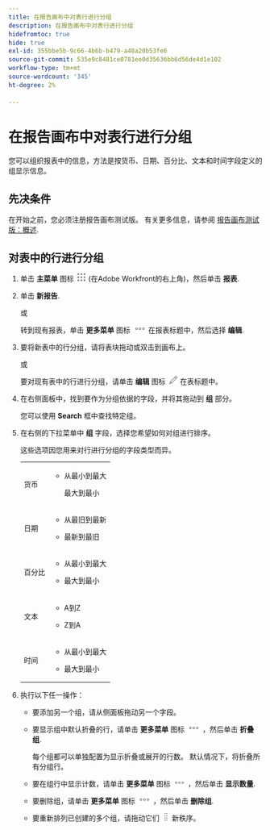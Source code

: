 ```yaml
---
title: 在报告画布中对表行进行分组
description: 在报告画布中对表行进行分组
hidefromtoc: true
hide: true
exl-id: 355bbe5b-9c66-4b6b-b479-a48a20b53fe6
source-git-commit: 535e9c8481ce0781ee0d35636bb6d56de4d1e102
workflow-type: tm+mt
source-wordcount: '345'
ht-degree: 2%

---
```


# 在报告画布中对表行进行分组

您可以组织报表中的信息，方法是按货币、日期、百分比、文本和时间字段定义的组显示信息。

## 先决条件

在开始之前，您必须注册报告画布测试版。 有关更多信息，请参阅 [报告画布测试版：概述](/help/quicksilver/product-announcements/betas/canvas-dashboards-beta/reporting-canvas-beta-overview.md).

## 对表中的行进行分组

1. 单击 **主菜单** 图标 ![](assets/main-menu-icon.png) (在Adobe Workfront的右上角)，然后单击 **报表**.
1. 单击 **新报告**.

   或

   转到现有报表，单击 **更多菜单** 图标 ![](assets/more-icon.png) 在报表标题中，然后选择 **编辑**.

1. 要将新表中的行分组，请将表块拖动或双击到画布上。

   或

   要对现有表中的行进行分组，请单击 **编辑** 图标 ![](assets/edit-icon.png) 在表标题中。

1. 在右侧面板中，找到要作为分组依据的字段，并将其拖动到 **组** 部分。

   您可以使用 **Search** 框中查找特定组。

1. 在右侧的下拉菜单中 **组** 字段，选择您希望如何对组进行排序。

   这些选项因您用来对行进行分组的字段类型而异。

   <table style="table-layout:auto"> 
    <col> 
    <col> 
    <tbody> 
     <tr> 
      <td role="rowheader">货币</td> 
      <td> 
       <ul> 
        <li> <p>从最小到最大</p> <p>最大到最小</p> </li> 
       </ul> </td> 
     </tr> 
     <tr> 
      <td role="rowheader">日期</td> 
      <td> 
       <ul> 
        <li> <p>从最旧到最新</p> </li> 
        <li> <p>最新到最旧</p> </li> 
       </ul> </td> 
     </tr> 
     <tr> 
      <td role="rowheader">百分比</td> 
      <td> 
       <ul> 
        <li> <p>从最小到最大</p> </li> 
        <li> <p>最大到最小</p> </li> 
       </ul> </td> 
     </tr> 
     <tr> 
      <td role="rowheader">文本</td> 
      <td> 
       <ul> 
        <li> <p>A到Z</p> </li> 
        <li> <p>Z到A</p> </li> 
       </ul> </td> 
     </tr> 
     <tr> 
      <td role="rowheader">时间</td> 
      <td> 
       <ul> 
        <li> <p>从最小到最大</p> </li> 
        <li> <p>最大到最小</p> </li> 
       </ul> </td> 
     </tr> 
    </tbody> 
   </table>

1. 执行以下任一操作：

   * 要添加另一个组，请从侧面板拖动另一个字段。
   * 要显示组中默认折叠的行，请单击 **更多菜单** 图标 ![](assets/more-icon.png) ，然后单击 **折叠组**.

     每个组都可以单独配置为显示折叠或展开的行数。 默认情况下，将折叠所有分组行。

   * 要在组行中显示计数，请单击 **更多菜单** 图标 ![](assets/more-icon-27x15.png) ，然后单击 **显示数量**.
   * 要删除组，请单击 **更多菜单** 图标 ![](assets/more-icon.png) ，然后单击 **删除组**.
   * 要重新排列已创建的多个组，请拖动它们 ![](assets/move-icon---dots.png) 新秩序。
